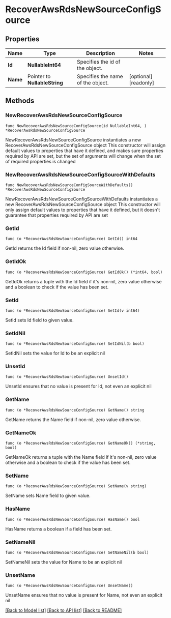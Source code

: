 # RecoverAwsRdsNewSourceConfigSource

## Properties

Name | Type | Description | Notes
------------ | ------------- | ------------- | -------------
**Id** | **NullableInt64** | Specifies the id of the object. | 
**Name** | Pointer to **NullableString** | Specifies the name of the object. | [optional] [readonly] 

## Methods

### NewRecoverAwsRdsNewSourceConfigSource

`func NewRecoverAwsRdsNewSourceConfigSource(id NullableInt64, ) *RecoverAwsRdsNewSourceConfigSource`

NewRecoverAwsRdsNewSourceConfigSource instantiates a new RecoverAwsRdsNewSourceConfigSource object
This constructor will assign default values to properties that have it defined,
and makes sure properties required by API are set, but the set of arguments
will change when the set of required properties is changed

### NewRecoverAwsRdsNewSourceConfigSourceWithDefaults

`func NewRecoverAwsRdsNewSourceConfigSourceWithDefaults() *RecoverAwsRdsNewSourceConfigSource`

NewRecoverAwsRdsNewSourceConfigSourceWithDefaults instantiates a new RecoverAwsRdsNewSourceConfigSource object
This constructor will only assign default values to properties that have it defined,
but it doesn't guarantee that properties required by API are set

### GetId

`func (o *RecoverAwsRdsNewSourceConfigSource) GetId() int64`

GetId returns the Id field if non-nil, zero value otherwise.

### GetIdOk

`func (o *RecoverAwsRdsNewSourceConfigSource) GetIdOk() (*int64, bool)`

GetIdOk returns a tuple with the Id field if it's non-nil, zero value otherwise
and a boolean to check if the value has been set.

### SetId

`func (o *RecoverAwsRdsNewSourceConfigSource) SetId(v int64)`

SetId sets Id field to given value.


### SetIdNil

`func (o *RecoverAwsRdsNewSourceConfigSource) SetIdNil(b bool)`

 SetIdNil sets the value for Id to be an explicit nil

### UnsetId
`func (o *RecoverAwsRdsNewSourceConfigSource) UnsetId()`

UnsetId ensures that no value is present for Id, not even an explicit nil
### GetName

`func (o *RecoverAwsRdsNewSourceConfigSource) GetName() string`

GetName returns the Name field if non-nil, zero value otherwise.

### GetNameOk

`func (o *RecoverAwsRdsNewSourceConfigSource) GetNameOk() (*string, bool)`

GetNameOk returns a tuple with the Name field if it's non-nil, zero value otherwise
and a boolean to check if the value has been set.

### SetName

`func (o *RecoverAwsRdsNewSourceConfigSource) SetName(v string)`

SetName sets Name field to given value.

### HasName

`func (o *RecoverAwsRdsNewSourceConfigSource) HasName() bool`

HasName returns a boolean if a field has been set.

### SetNameNil

`func (o *RecoverAwsRdsNewSourceConfigSource) SetNameNil(b bool)`

 SetNameNil sets the value for Name to be an explicit nil

### UnsetName
`func (o *RecoverAwsRdsNewSourceConfigSource) UnsetName()`

UnsetName ensures that no value is present for Name, not even an explicit nil

[[Back to Model list]](../README.md#documentation-for-models) [[Back to API list]](../README.md#documentation-for-api-endpoints) [[Back to README]](../README.md)


